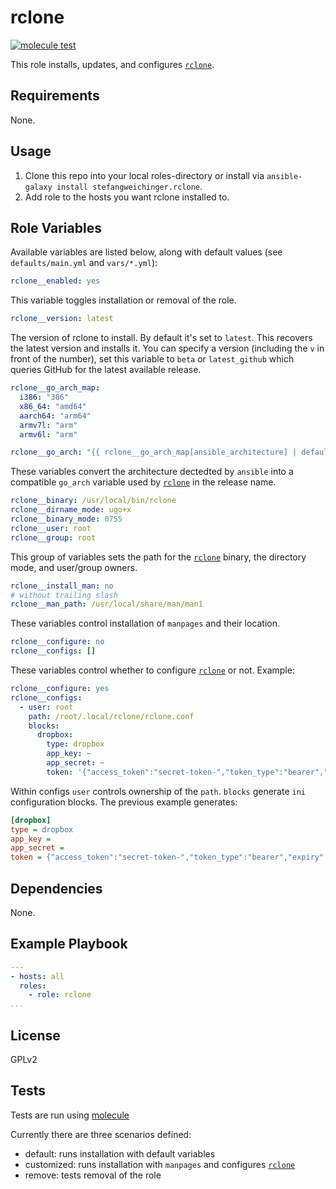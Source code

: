 rclone
=========

[![molecule test](https://github.com/devster31/ansible-rclone/workflows/molecule%20test/badge.svg)](https://github.com/devster31/ansible-rclone/actions)

This role installs, updates, and configures [`rclone`](https://github.com/rclone/rclone).

Requirements
------------

None.

Usage
-----

1. Clone this repo into your local roles-directory or install via `ansible-galaxy install stefangweichinger.rclone`.
2. Add role to the hosts you want rclone installed to.

Role Variables
--------------

Available variables are listed below, along with default values (see `defaults/main.yml` and `vars/*.yml`):

```yaml
rclone__enabled: yes
```

This variable toggles installation or removal of the role.

```yaml
rclone__version: latest
```

The version of rclone to install. By default it's set to `latest`. This recovers the latest version and installs it.
You can specify a version (including the `v` in front of the number), set this variable to `beta` or `latest_github`
which queries GitHub for the latest available release.

```yaml
rclone__go_arch_map:
  i386: "386"
  x86_64: "amd64"
  aarch64: "arm64"
  armv7l: "arm"
  armv6l: "arm"

rclone__go_arch: "{{ rclone__go_arch_map[ansible_architecture] | default(ansible_architecture) }}"
```

These variables convert the architecture dectedted by `ansible` into a compatible
`go_arch` variable used by [`rclone`](https://github.com/rclone/rclone) in the release name.

```yaml
rclone__binary: /usr/local/bin/rclone
rclone__dirname_mode: ugo+x
rclone__binary_mode: 0755
rclone__user: root
rclone__group: root
```

This group of variables sets the path for the [`rclone`](https://github.com/rclone/rclone) binary, the directory mode,
and user/group owners.

```yaml
rclone__install_man: no
# without trailing slash
rclone__man_path: /usr/local/share/man/man1
```

These variables control installation of `manpages` and their location.

```yaml
rclone__configure: no
rclone__configs: []
```

These variables control whether to configure [`rclone`](https://github.com/rclone/rclone) or not.
Example:

```yaml
rclone__configure: yes
rclone__configs:
  - user: root
    path: /root/.local/rclone/rclone.conf
    blocks:
      dropbox:
        type: dropbox
        app_key: ~
        app_secret: ~
        token: '{"access_token":"secret-token-","token_type":"bearer","expiry":"0001-01-01T00:00:00Z"}'
```

Within configs `user` controls ownership of the `path`.
`blocks` generate `ini` configuration blocks.
The previous example generates:

```ini
[dropbox]
type = dropbox
app_key =
app_secret =
token = {"access_token":"secret-token-","token_type":"bearer","expiry":"0001-01-01T00:00:00Z"}

```

Dependencies
------------

None.

Example Playbook
----------------

```yaml
---
- hosts: all
  roles:
    - role: rclone
...
```

License
-------

GPLv2

Tests
-----

Tests are run using [molecule](https://molecule.readthedocs.io/en/latest/index.html)

Currently there are three scenarios defined:

* default: runs installation with default variables
* customized: runs installation with `manpages` and configures [`rclone`](https://github.com/rclone/rclone)
* remove: tests removal of the role